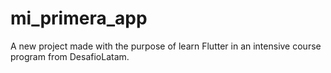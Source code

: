 # mi_primera_app

A new project made with the purpose of learn Flutter in an intensive course program from DesafioLatam.

